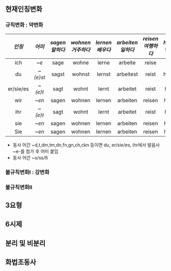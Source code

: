 ## 현재인칭변화
### 규칙변화 : 약변화
|*인칭*|*어미*|*sagen<br>말하다*|*wohnen<br>거주하다*|*lernen<br>배우다*|*arbeiten<br>일하다*|*reisen<br>여행하다*|*handeln<br>행동하다*|*wandern<br>유랑하다*|
|:---:|:---:|:---:|:---:|:---:|:---:|:---:|:---:|:---:|
|ich|*~e*|sage|wohne|lerne|arbeite|reise|handle|wand(e)re|
|du|*~(e)st*|sagst|wohnst|lernst|arbeitest|reist|handelst|wanderst|
|er/sie/es|*~(e)t*|sagt|wohnt|lernt|arbeitet|reist|handelt|wandert|
|wir|*~en*|sagen|wohnen|lernen|arbeiten|reisen|handeln|wandern|
|ihr|*~(e)t*|sagt|wohnt|lernt|arbeitet|reist|handelt|wandert|
|sie|*~en*|sagen|wohnen|lernen|arbeiten|reisen|handeln|wandern|
|Sie|*~en*|sagen|wohnen|lernen|arbeiten|reisen|handeln|wandern|
- 동사 어간 ~d,t,dm,tm,dn,fn,gn,ch,ckn 등이면 du, er/sie/es, ihr에서 발음사 ~e-를 첨가 후 어미 붙임
- 동사 어간 ~s/ss/ß
### 불규칙변화I : 강변화

### 불규칙변화II


## 3요형 


## 6시제


## 분리 및 비분리


## 화법조동사

<!--
## 동사
- 어간과 어미로 구성(어간은 원래 동사, 어미는 ~en/~n)
- 동사의 원형에서 ~en/~n을 뺀 나머지 부분을 어간
- 어떠한 동사든 원형에는 반드시 끝에 ~en/~n이 붙음
- 주어의 인칭 및 수에 따라 변화 -> 인칭변화

### 1인칭
|단수|복수|
|:---:|:---:|
|ich|wir|
|나는|우리는|

### 2인칭
|단수|복수|
|:---:|:---:|
|du/Sie|ihr|
|너는/당신|너희는|

### 3인칭
|단수|복수|
|:---:|:---:|
|er/sie/es|sie|
|그는/그녀는/ 그것은|그들은, 그것들은|
<hr>

## 규칙동사의 인칭 변화
||kommen<br>*오다*|machen<br>*하다(만들다)*|wohnen<br>*살다*|
|:---:|:---:|:---:|:---:|
|*ich*|komme|mache|wohne|
|*du*|kommst|machst|wohnst|
|*er/sie/es*|kommt|macht|wohnt|
|*ihr*|kommt|macht|wohnt|
|*wir*|kommen|machen|wohnen|
|*Sie/sie*|kommen|machen|wohnen|

### 기본동사
|*ich~ 단수*<br>*ihr~ 복수*|sein<br>*be*|haben<br>*have*|
|:---:|:---:|:---:|
|*ich*|bin|habe|
|*du*|bist|hast|
|*er/sie/es*|ist|hat|
|*ihr*|seid|habt|
|*wir*|sind|haben|
|*Sie/sie*|sind|haben|

### 규칙변화 동사주의!!
  ||antworten<br>*대답*|finden<br>*찾다/생각*|arbeiten<br>*일하다*|lächeln<br>*웃다*|heißen|
  |:---:|:---:|:---:|:---:|:---:|:---:|
  |*ich*|antworte|finde|arbeite|lächle|heiße|
  |*du*|antwortest|findest|arbeitest|lächelst|heißt|
  |*er/sie/es*|antwortet|findet|arbeitet|lächelt|heißt|
  |*ihr*|antwortet|findet|arbeitet|lächelt|heißt|
  |*wir*|antworten|finden|arbeiten|lächeln|heißen|
  |*Sie/sie*|antworten|finden|arbeiten|lächeln|heißen|
- 어간이 ~d/t/gn/fn/dm/tm/chn/ckn으로 끝나거나 du/er/ihr의 어미변화
- 동사 원형이 ~eln으로 끝나면 ich
  |ich|wir, sie/Sie|
  |:---:|:---:|
  |~(e)le|부정형 그대로|
- 동사 어간 ~S/ß/z/tz로 끝나면
  |du|
  |:---:|
  |~(s)t|
  -->
